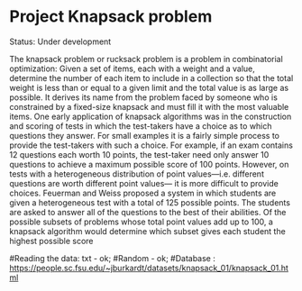 # Project Knapsack problem
 Status: Under development

The knapsack problem or rucksack problem is a problem in combinatorial optimization: Given a set of items, each with a weight and a value, determine the number of each item to include in a collection so that the total weight is less than or equal to a given limit and the total value is as large as possible. It derives its name from the problem faced by someone who is constrained by a fixed-size knapsack and must fill it with the most valuable items.
One early application of knapsack algorithms was in the construction and scoring of tests in which the test-takers have a choice as to which questions they answer. For small examples it is a fairly simple process to provide the test-takers with such a choice. For example, if an exam contains 12 questions each worth 10 points, the test-taker need only answer 10 questions to achieve a maximum possible score of 100 points. However, on tests with a heterogeneous distribution of point values—i.e. different questions are worth different point values— it is more difficult to provide choices. Feuerman and Weiss proposed a system in which students are given a heterogeneous test with a total of 125 possible points. The students are asked to answer all of the questions to the best of their abilities. Of the possible subsets of problems whose total point values add up to 100, a knapsack algorithm would determine which subset gives each student the highest possible score


#Reading the data: txt - ok;
#Random - ok;
#Database : https://people.sc.fsu.edu/~jburkardt/datasets/knapsack_01/knapsack_01.html
